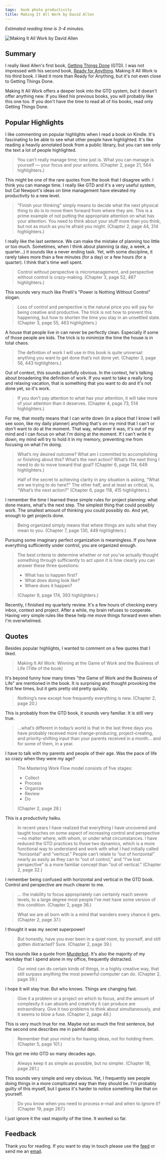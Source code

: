 ```yaml
---
tags:  book photo productivity
title: Making It All Work by David Allen
---
```

*Estimated reading time is 3-4 minutes.*

![Making It All Work by David Allen](assets/2025/making-it-all-work.jpg "Making It All Work by David Allen")

## Summary

I really liked Allen's first book, [Getting Things Done](getting-things-done-2024) (GTD). I was not impressed with his second book, [Ready for Anything](ready-for-anything). Making It All Work is his third book. I liked it more than Ready for Anything, but it's not even close to Getting Things Done.

Making It All Work offers a deeper look into the GTD system, but it doesn't offer anything new. If you liked his previous books, you will probably like this one too. If you don't have the time to read all of his books, read only Getting Things Done.

## Popular Highlights

I like commenting on popular highlights when I read a book on Kindle. It's fascinating to be able to see what other people have highlighted. It's like reading a heavily annotated book from a public library, but you can see only the text a lot of people highlighted.

> You can’t really manage time; time just is. What you can manage is yourself — your focus and your actions. (Chapter 2, page 21, 564 highlighters.)

This might be one of the rare quotes from the book that I disagree with. I think you can manage time. I really like GTD and it's a very useful system, but Cal Newport's ideas on time management have elevated my productivity to a new level.

> "Finish your thinking" simply means to decide what the next physical thing to do is to move them forward from where they are. This is a prime example of not putting the appropriate attention on what has your attention. You need to think about your stuff more than you think, but not as much as you’re afraid you might. (Chapter 2, page 44, 314 highlighters.)

I really like the last sentence. We can make the mistake of planning too little or too much. Sometimes, when I think about planning (a day, a week, a quarter...) it sounds like a never ending task. Yet, with some discipline, it rarely takes more than a few minutes (for a day) or a few hours (for a quarter). I think that's time well spent.

> Control without perspective is micromanagement, and perspective without control is crazy-making. (Chapter 3, page 52, 467 highlighters.)

This sounds very much like Pirelli's "Power is Nothing Without Control" slogan.

> Loss of control and perspective is the natural price you will pay for being creative and productive. The trick is not how to prevent this happening, but how to shorten the time you stay in an unsettled state. (Chapter 3, page 55, 463 highlighters.)

A house that people live in can never be perfectly clean. Especially if some of those people are kids. The trick is to minimize the time the house is in total chaos.

> The definition of work I will use in this book is quite universal: anything you want to get done that’s not done yet. (Chapter 3, page 56, 443 highlighters.)

Out of context, this sounds painfully obvious. In the context, he's talking about broadening the definition of work. If you want to take a really long and relaxing vacation, that is something that you want to do and it's not done yet, so it's work.

> If you don’t pay attention to what has your attention, it will take more of your attention than it deserves. (Chapter 4, page 73, 514 highlighters.)

For me, that mostly means that I can write down (in a place that I know I will see soon, like my daily planner) anything that's on my mind that I can't or don't want to do at the moment. That way, whatever it was, it's out of my mind and I can focus on what I'm doing at the moment. If I can't write it down, my mind will try to hold it in my memory, preventing me from focusing on what I'm doing.

> What’s my desired outcome? What am I committed to accomplishing or finishing about this? What’s the next action? What’s the next thing I need to do to move toward that goal? (Chapter 6, page 114, 649 highlighters.)
>
> Half of the secret to achieving clarity in any situation is asking, “What are we trying to do here?” The other half, and at least as critical, is, “What’s the next action?” (Chapter 6, page 118, 415 highlighters.)

I remember the time I learned these simple rules for project planning: what done means, what's the next step. The simplest thing that could possibly work. The smallest amount of thinking you could possibly do. And yet, enough to get projects done.

> Being organized simply means that where things are suits what they mean to you. (Chapter 7, page 130, 449 highlighters.)

Pursuing some imaginary perfect organization is meaningless. If you have everything sufficiently under control, you are organized enough.

> The best criteria to determine whether or not you’ve actually thought something through sufficiently to act upon it is how clearly you can answer these three questions:
>
> * What has to happen first?
> * What does doing look like?
> * Where does it happen?
>
> (Chapter 9, page 174, 393 highlighters.)

Recently, I finished my quarterly review. It's a few hours of checking every inbox, context and project. After a while, my brain refuses to cooperate. Having very simple rules like these help me move things forward even when I'm overwhelmed.

## Quotes

Besides popular highlights, I wanted to comment on a few quotes that I liked.

> Making It All Work: Winning at the Game of Work and the Business of Life (Title of the book)

It's beyond funny how many times "the Game of Work and the Business of Life" are mentioned in the book. It is surprising and thought provoking the first few times, but it gets pretty old pretty quickly.

> Nothing’s new except how frequently everything is new. (Chapter 2, page 20.)

This is probably from the GTD book, it sounds very familiar. It is still very true.

> ...what’s different in today’s world is that in the last three days you have probably received more change-producing, project-creating, and priority-shifting input than your parents received in a month... and for some of them, in a year.

I have to talk with my parents and people of their age. Was the pace of life so crazy when they were my age?

> The Mastering Work Flow model consists of five stages:
>
> * Collect
> * Process
> * Organize
> * Review
> * Do
>
> (Chapter 2, page 28.)

This is a productivity haiku.

> In recent years I have realized that everything I have uncovered and taught touches on some aspect of increasing control and perspective—no matter where, with whom, or under what circumstances. I have reduced the GTD practices to those two dynamics, which is a more functional way to understand and work with what I had initially called “horizontal” and “vertical.” People can’t relate to “out of horizontal” nearly as easily as they can to “out of control,” and “I’ve lost perspective” is a more familiar concept than “out of vertical.” (Chapter 2, page 32.)

I remember being confused with horizontal and vertical in the GTD book. Control and perspective are much clearer to me.

> ... the inability to focus appropriately can certainly reach severe levels, to a large degree most people I’ve met have some version of this condition. (Chapter 2, page 36.)

> What we are all born with is a mind that wanders every chance it gets. (Chapter 2, page 37.)

I thought it was my secret superpower!

> But honestly, have you ever been in a quiet room, by yourself, and still gotten distracted? Sure. (Chapter 2, page 39.)

This sounds like a quote from [Murderbot](system-collapse). It's also the majority of my workday that I spend alone in my office, frequently distracted.

> Our mind can do certain kinds of things, in a highly creative way, that still surpass anything the most powerful computer can do. (Chapter 2, page 39.)

I hope it will stay true. But who knows. Things are changing fast.

> Give it a problem or a project on which to focus, and the amount of complexity it can absorb and creativity it can produce are extraordinary. Give it two problems to think about simultaneously, and it seems to blow a fuse. (Chapter 2, page 46.)

This is very much true for me. Maybe not so much the first sentence, but the second one describes me in painful detail.

> Remember that your mind is for having ideas, not for holding them. (Chapter 5, page 101.)

This got me into GTD so many decades ago.

> Always keep it as simple as possible, but no simpler. (Chapter 18, page 261.)

This sounds very simple and very obvious. Yet, I frequently see people doing things in a more complicated way than they should be. I'm probably guilty of this myself, but I guess it's harder to notice something like that on yourself.

> Do you know when you need to process e-mail and when to ignore it? (Chapter 19, page 267.)

I just ignore it the vast majority of the time. It worked so far.

## Feedback

Thank you for reading. If you want to stay in touch please use the [feed](feed.xml) or send me an [email](mailto:zeljko@filipin.eu).
